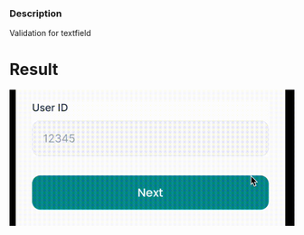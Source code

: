 ### Description
Validation for textfield

# Result
![Alt text](https://github.com/KananAbilzada/KVTextField/blob/main/Screen%20Recording%202022-11-01%20at%2014.45.16.gif?raw=true)
